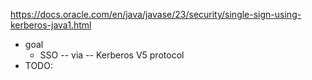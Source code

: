 https://docs.oracle.com/en/java/javase/23/security/single-sign-using-kerberos-java1.html

* goal
  * SSO -- via -- Kerberos V5 protocol
* TODO: